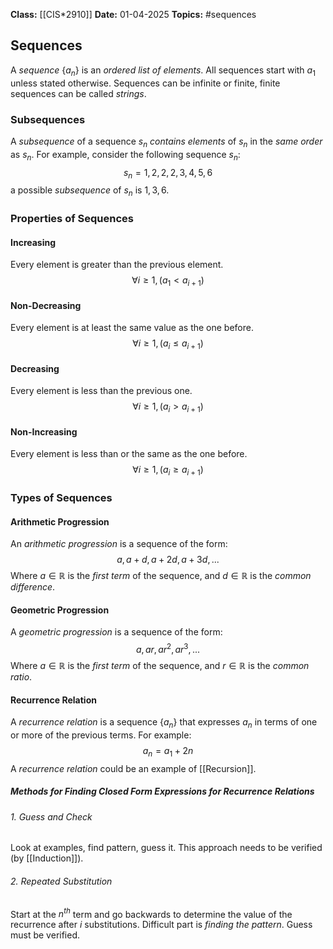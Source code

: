 **Class:** [[CIS*2910]]
**Date:** 01-04-2025
**Topics:** #sequences

## Sequences
A *sequence* $\{a_n\}$ is an *ordered list of elements*. All sequences start with $a_1$ unless stated otherwise. Sequences can be infinite or finite, finite sequences can be called *strings*.

### Subsequences
A *subsequence* of a sequence $s_n$ *contains elements* of $s_n$ in the *same order* as $s_n$.
For example, consider the following sequence $s_n$:
$$s_{n}= 1,2,2,2,3,4,5,6$$
a possible *subsequence* of $s_n$ is $1,3,6$.

### Properties of Sequences
#### Increasing
Every element is greater than the previous element.
$$\forall i \geq 1, (a_{1}< a_{i+1})$$
#### Non-Decreasing
Every element is at least the same value as the one before.
$$\forall i \geq 1, (a_{i}\leq a_{i+1})$$
#### Decreasing
Every element is less than the previous one.
$$\forall i \geq 1, (a_{i}> a_{i+1})$$
#### Non-Increasing
Every element is less than or the same as the one before.
$$\forall i \geq 1, (a_{i}\geq a_{i+1})$$

### Types of Sequences

#### Arithmetic Progression
An *arithmetic progression* is a sequence of the form: 
$$a, a+d, a+2d, a+3d, ...$$
Where $a \in \mathbb{R}$ is the *first term* of the sequence, and $d \in \mathbb{R}$ is the *common difference*.

#### Geometric Progression
A *geometric progression* is a sequence of the form:
$$a , ar, ar^2,ar^3,...$$
Where $a \in \mathbb{R}$ is the *first term* of the sequence, and $r \in \mathbb{R}$ is the *common ratio*.

#### Recurrence Relation
A *recurrence relation* is a sequence $\{ a_n\}$ that expresses $a_n$ in terms of one or more of the previous terms. For example:
$$a_{n}= a_{1} + 2n$$
A *recurrence relation* could be an example of [[Recursion]].

##### Methods for Finding Closed Form Expressions for Recurrence Relations
###### 1. Guess and Check
Look at examples, find pattern, guess it. This approach needs to be verified (by [[Induction]]).

###### 2. Repeated Substitution
Start at the $n^{th}$ term and go backwards to determine the value of the recurrence after $i$ substitutions. Difficult part is *finding the pattern*. Guess must be verified.

